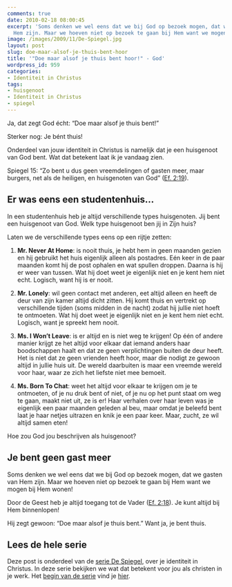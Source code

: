 ```yaml
---
comments: true
date: 2010-02-18 08:00:45
excerpt: 'Soms denken we wel eens dat we bij God op bezoek mogen, dat we gasten van
  Hem zijn. Maar we hoeven niet op bezoek te gaan bij Hem want we mogen bij Hem wonen! '
image: /images/2009/11/De-Spiegel.jpg
layout: post
slug: doe-maar-alsof-je-thuis-bent-hoor
title: '"Doe maar alsof je thuis bent hoor!" - God'
wordpress_id: 959
categories:
- Identiteit in Christus
tags:
- huisgenoot
- Identiteit in Christus
- spiegel
---
```


Ja, dat zegt God écht: “Doe maar alsof je thuis bent!”

Sterker nog: Je bént thuis!

Onderdeel van jouw identiteit in Christus is namelijk dat je een huisgenoot van God bent. Wat dat betekent laat ik je vandaag zien.

Spiegel 15: “Zo bent u dus geen vreemdelingen of gasten meer, maar burgers, net als de heiligen, en huisgenoten van God” ([Ef. 2:19](http://www.biblija.net/biblija.cgi?m=Ef+2%3A19&id42=0&id18=1&pos=0&l=nl&set=10)).



## Er was eens een studentenhuis…


In een studentenhuis heb je altijd verschillende types huisgenoten. Jij bent een huisgenoot van God. Welk type huisgenoot ben jij in Zijn huis?



Laten we de verschillende types eens op een rijtje zetten:



	
  1. **Mr. Never At Home**: is nooit thuis, je hebt hem in geen maanden gezien en hij gebruikt het huis eigenlijk alleen als postadres. Eén keer in de paar maanden komt hij de post ophalen en wat spullen droppen. Daarna is hij er weer van tussen. Wat hij doet weet je eigenlijk niet en je kent hem niet echt. Logisch, want hij is er nooit.

	
  2. **Mr. Lonely**: wil geen contact met anderen, eet altijd alleen en heeft de deur van zijn kamer altijd dicht zitten. Hij komt thuis en vertrekt op verschillende tijden (soms midden in de nacht) zodat hij jullie niet hoeft te ontmoeten. Wat hij doet weet je eigenlijk niet en je kent hem niet echt. Logisch, want je spreekt hem nooit.

	
  3. **Ms. I Won’t Leave**: is er altijd en is niet weg te krijgen! Op één of andere manier krijgt ze het altijd voor elkaar dat iemand anders haar boodschappen haalt en dat ze geen verplichtingen buiten de deur heeft. Het is niet dat ze geen vrienden heeft hoor, maar die nodigt ze gewoon altijd in jullie huis uit. De wereld daarbuiten is maar een vreemde wereld voor haar, waar ze zich het liefste niet mee bemoeit.

	
  4. **Ms. Born To Chat**: weet het altijd voor elkaar te krijgen om je te ontmoeten, of je nu druk bent of niet, of je nu op het punt staat om weg te gaan, maakt niet uit, ze is er! Haar verhalen over haar leven was je eigenlijk een paar maanden geleden al beu, maar omdat je beleefd bent laat je haar netjes uitrazen en knik je een paar keer. Maar, zucht, ze wil altíjd samen eten!



Hoe zou God jou beschrijven als huisgenoot?



## Je bent geen gast meer


Soms denken we wel eens dat we bij God op bezoek mogen, dat we gasten van Hem zijn. Maar we hoeven niet op bezoek te gaan bij Hem want we mogen bij Hem wonen!

Door de Geest heb je altijd toegang tot de Vader ([Ef. 2:18](http://www.biblija.net/biblija.cgi?m=Ef+2%3A18&id42=0&id18=1&pos=0&l=nl&set=10)). Je kunt altijd bij Hem binnenlopen!

Hij zegt gewoon: “Doe maar alsof je thuis bent.” Want ja, je bent thuis.



## Lees de hele serie


Deze post is onderdeel van de [serie De Spiegel](/2009/11/09/kijk-eens-wat-vaker-in-de-spiegel/), over je identiteit in Christus. In deze serie bekijken we wat dat betekent voor jou als christen in je werk. Het [begin van de serie](/2009/11/09/kijk-eens-wat-vaker-in-de-spiegel/) vind je [hier](/2009/11/09/kijk-eens-wat-vaker-in-de-spiegel/).
